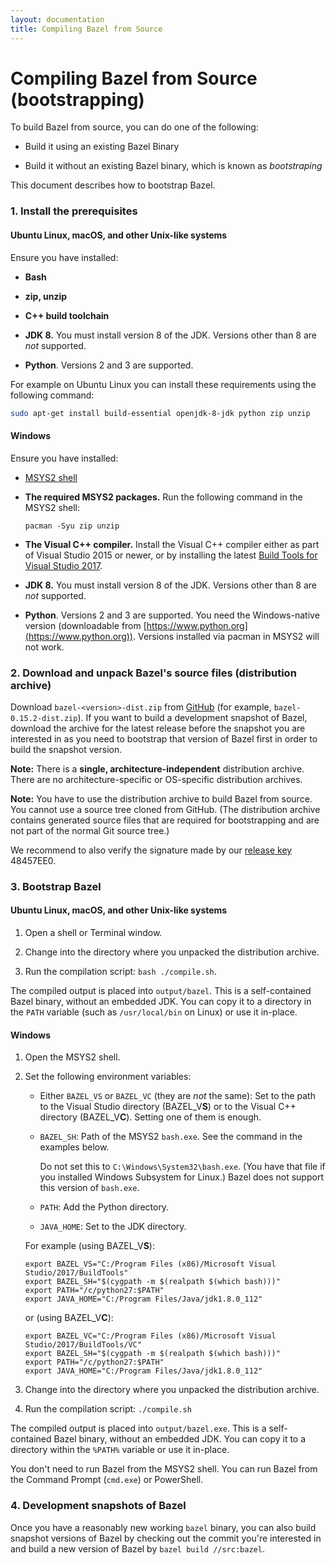 ```yaml
---
layout: documentation
title: Compiling Bazel from Source
---
```


# <a name="compiling-from-source"></a>Compiling Bazel from Source (bootstrapping)

To build Bazel from source, you can do one of the following:

*   Build it using an existing Bazel Binary

*   Build it without an existing Bazel binary, which is known as _bootstraping_

This document describes how to bootstrap Bazel.

### 1.  Install the prerequisites

#### Ubuntu Linux, macOS, and other Unix-like systems

Ensure you have installed:

*   **Bash**

*   **zip, unzip**

*   **C++ build toolchain**

*   **JDK 8.** You must install version 8 of the JDK. Versions other than 8 are
    *not* supported.

*   **Python**. Versions 2 and 3 are supported.

For example on Ubuntu Linux you can install these requirements using the following command:

```sh
sudo apt-get install build-essential openjdk-8-jdk python zip unzip
```

#### Windows

Ensure you have installed:

*   [MSYS2 shell](https://msys2.github.io/)

*   **The required MSYS2 packages.** Run the following command in the MSYS2
    shell:

    ```
    pacman -Syu zip unzip
    ```

*   **The Visual C++ compiler.** Install the Visual C++ compiler either as part
    of Visual Studio 2015 or newer, or by installing the latest [Build Tools
    for Visual Studio 2017](https://aka.ms/BuildTools).

*   **JDK 8.** You must install version 8 of the JDK. Versions other than 8 are
    *not* supported.

*   **Python**. Versions 2 and 3 are supported. You need the
    Windows-native version (downloadable from [https://www.python.org](https://www.python.org)).
    Versions installed via pacman in MSYS2 will not work.

### 2.  Download and unpack Bazel's source files (distribution archive)

Download `bazel-<version>-dist.zip` from [GitHub](https://github.com/bazelbuild/bazel/releases)
(for example, `bazel-0.15.2-dist.zip`). If you want to build a development snapshot of
Bazel, download the archive for the latest release before the snapshot
you are interested in as you need to bootstrap that version of Bazel
first in order to build the snapshot version.

**Note:** There is a **single, architecture-independent** distribution archive. There are no architecture-specific or OS-specific distribution archives.

**Note:** You have to use the distribution archive to build Bazel from source.
You cannot use a source tree cloned from GitHub. (The distribution archive
contains generated source files that are required for bootstrapping and are not
part of the normal Git source tree.)

We recommend to also verify the signature made by our
[release key](https://bazel.build/bazel-release.pub.gpg) 48457EE0.

### 3.  Bootstrap Bazel

#### Ubuntu Linux, macOS, and other Unix-like systems

1.  Open a shell or Terminal window.

2.  Change into the directory where you unpacked the distribution archive.

3.  Run the compilation script: `bash ./compile.sh`.

The compiled output is placed into `output/bazel`. This is a self-contained
Bazel binary, without an embedded JDK. You can copy it to a directory in the
`PATH` variable (such as `/usr/local/bin` on Linux) or use it in-place.

#### Windows

1.  Open the MSYS2 shell.

2.  Set the following environment variables:
    *   Either `BAZEL_VS` or `BAZEL_VC` (they are *not* the same): Set to the
        path to the Visual Studio directory (BAZEL\_V<b>S</b>) or to the Visual
        C++ directory (BAZEL\_V<b>C</b>). Setting one of them is enough.
    *   `BAZEL_SH`: Path of the MSYS2 `bash.exe`. See the command in the
        examples below.

        Do not set this to `C:\Windows\System32\bash.exe`. (You have that file
        if you installed Windows Subsystem for Linux.) Bazel does not support
        this version of `bash.exe`.
    *   `PATH`: Add the Python directory.
    *   `JAVA_HOME`: Set to the JDK directory.

    For example (using BAZEL\_V<b>S</b>):

        export BAZEL_VS="C:/Program Files (x86)/Microsoft Visual Studio/2017/BuildTools"
        export BAZEL_SH="$(cygpath -m $(realpath $(which bash)))"
        export PATH="/c/python27:$PATH"
        export JAVA_HOME="C:/Program Files/Java/jdk1.8.0_112"

    or (using BAZEL\_V<b>C</b>):

        export BAZEL_VC="C:/Program Files (x86)/Microsoft Visual Studio/2017/BuildTools/VC"
        export BAZEL_SH="$(cygpath -m $(realpath $(which bash)))"
        export PATH="/c/python27:$PATH"
        export JAVA_HOME="C:/Program Files/Java/jdk1.8.0_112"

3.  Change into the directory where you unpacked the distribution archive.

4.  Run the compilation script: `./compile.sh`

The compiled output is placed into `output/bazel.exe`. This is a self-contained
Bazel binary, without an embedded JDK. You can copy it to a directory within the
`%PATH%` variable or use it in-place.

You don't need to run Bazel from the MSYS2 shell. You can run Bazel from the
Command Prompt (`cmd.exe`) or PowerShell.

### 4. Development snapshots of Bazel

Once you have a reasonably new working `bazel` binary, you can also build
snapshot versions of Bazel by checking out the commit you're interested in
and build a new version of Bazel by `bazel build //src:bazel`.
